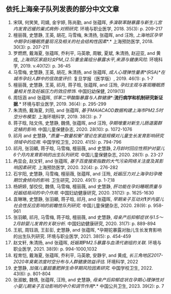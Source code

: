 ## 依托上海亲子队列发表的部分中文文章

1. 宋琪, 何笑笑, 司婧, 金宇婷, 陈尚勤, and 张蕴晖, *多溴联苯醚暴露与新生儿宫内发育迟缓的巢式病例-对照研究.* 环境与职业医学, 2018. 35(3): p. 209-217
2. 檀丽薇, 史慧静, 王英, 胡花, 马雪梅, 朱清扬, 张蕴晖, and 汪玲, *上海地区孕早中期孕妇睡眠质量现况及相关的社会结构性因素**.* 上海预防医学, 2018. 30(3): p. 207-211
3. 罗燃燃, 戴海夏, 张蕴晖, 乔利平, 马英歌, 周敏, 夏斌, 朱清扬, 赵迎亚, and 黄成, *上海郊区家庭妇女PM_(2.5)重金属组分暴露水平,来源与健康风险.* 环境科学, 2019. v.40(12): p. 36-45
4. 马雪梅, 史慧静, 王英, 胡花, 朱清扬, and 张蕴晖, *成人心理弹性量表**(RSA)**在城市孕妇人群中的信效度评价.* 复旦学报（医学版）, 2019. 46(1): p. 1-7
5. 檀丽薇, 史慧静, 王英, 祁月, 蒋子晗, 张蕴晖, and 汪玲, *孕妇主观与客观睡眠质量相关性及妊娠压力的效应修饰.* 中国妇幼保健, 2019(13)
6. 周钰涵 and 张蕴晖, *邻苯二甲酸酯暴露与人群健康**:**流行病学和机制研究新证据**.* 环境与职业医学, 2019. 36(4): p. 295-299
7. 朱清扬, 戴海夏, 刘阳, and 张蕴晖, *基于MAIACAOD数据构建上海市PM2.5时空分布模型.* 上海环境科学, 2019. 38(3): p. 7
8. 蒋子晗, 陆文伟, 史慧静, 魏倩, 张蕴晖, and 汪玲, *孕期增重对新生儿肠道菌群定植的影响*. 中国儿童保健杂志, 2020. 28(10): p. 1072-1076
9. 祁月 and 史慧静, *“质量一数量权衡”理论在家庭规模对儿童生长发育影响研究领域中的应用.* 中国学校卫生, 2020. 41(5): p. 794-796
10. 祁月, 张羽頔, 蒋子晗, 马雪梅, 檀丽薇, and 史慧静, *2月龄时回应性照护对婴儿6个月内发育影响的出生队列研究.* 中国儿童保健杂志, 2020. 28(1): p. 23-27
11. 冉显会, 赵文轩, and 张蕴晖, *基于百度搜索指数的大气污染网络关注度及其影响因素研究.* 上海预防医学, 2020. 32(4): p. 276-282
12. 石宇阳, 史慧静, 马雪梅, 檀丽薇, 张蕴晖, and 汪玲, *妊娠压力对上海孕妇孕晚期饮食倾向的影响.* 卫生研究, 2020. 49(1): p. 1-7,18
13. 杨妍婷, 邹佼佼, 魏倩, 马雪梅, 檀丽薇, and 史慧静, *肝功能在孕妇睡眠质量与妊娠结局间的中介作用.* 中国妇幼健康研究, 2020. 31(12): p. 1625-1630
14. 袁琳琳, 史慧静, 张羽頔, 蒋子晗, 祁月, and 张蕴晖, *早期亲子互动对**1**岁内婴儿社会性反应影响的前瞻性队列研究.* 中国儿童保健杂志, 2020. 28(9): p. 958-961
15. 张羽頔, 祁月, 马雪梅, 蒋子晗, 檀丽薇, and 史慧静, *母亲产后抑郁症状与1.5～2月龄婴儿发育的关联分析.* 中国妇幼健康研究, 2020. 31(7): p. 889-894
16. 王航, 周钰涵, 王彭彭, 史慧静, and 张蕴晖, *孕期铊暴露对胎儿生长发育影响的出生队列研究. 环境与职业医学, 2021. 38(5): p. 454-459
17. 赵文轩, 朱清扬, and 张蕴晖, *妊娠期PM2.5暴露与血清代谢组的关联.* 环境与职业医学, 2021. 38(9): p. 994-1000,1032
18. 程育恺, 戴海夏, 张蕴晖, 乔利平, 马英歌, 安静宇, and 黄成, *长三角地区2017-2020年臭氧浓度时空分布与人群健康效益评估.* 环境科学, 2022
19. 史慧静, *加强儿童超重肥胖生命早期风险因素研究.* 中国学校卫生, 2022. 43(6): p. 801-804
20. 张淑敏, 魏倩, 张蕴晖, 汪玲, and 史慧静, *母亲产后抑郁症状在孕期心理弹性对小婴儿期亲子互动影响的中介和调节作用**.* 中国公共卫生, 2023. 39(2): p. 7